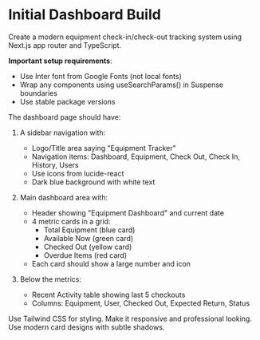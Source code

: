 # Initial Dashboard Build

Create a modern equipment check-in/check-out tracking system using Next.js app router and TypeScript.

**Important setup requirements**:
- Use Inter font from Google Fonts (not local fonts)
- Wrap any components using useSearchParams() in Suspense boundaries
- Use stable package versions

The dashboard page should have:

1. A sidebar navigation with:
   - Logo/Title area saying "Equipment Tracker"
   - Navigation items: Dashboard, Equipment, Check Out, Check In, History, Users
   - Use icons from lucide-react
   - Dark blue background with white text

2. Main dashboard area with:
   - Header showing "Equipment Dashboard" and current date
   - 4 metric cards in a grid:
     - Total Equipment (blue card)
     - Available Now (green card)
     - Checked Out (yellow card)
     - Overdue Items (red card)
   - Each card should show a large number and icon

3. Below the metrics:
   - Recent Activity table showing last 5 checkouts
   - Columns: Equipment, User, Checked Out, Expected Return, Status

Use Tailwind CSS for styling. Make it responsive and professional looking.
Use modern card designs with subtle shadows.